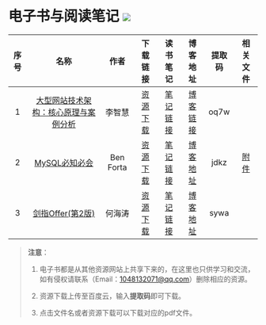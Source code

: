 # 电子书与阅读笔记 ![](https://img.shields.io/badge/%E5%AD%A6%E4%B9%A0%E8%80%85-zohar.zzh-brightgreen.svg)



序号|名称|作者|下载链接|读书笔记|博客地址|提取码|相关文件
|:-:|:-:|:----:|:-:|:-:|:-:|:-:|:-:|
1|[大型网站技术架构：核心原理与案例分析][1]|李智慧|[资源下载][1]|[笔记链接][1-1]|[博客链接][1-2]|oq7w|
2|[MySQL必知必会][2]|Ben Forta|[资源下载][2]|[笔记链接][2-1]|[博客地址][2-2]|jdkz|[附件][2-3]
3|[剑指Offer(第2版)][3]|何海涛|[资源下载][3]|[笔记链接][3-1]|[博客地址][3-2]|sywa|

<!-- 资源地址 -->
[1]:https://pan.baidu.com/s/1s4iSAuBnllxeMa_FpObn9A
[2]:https://pan.baidu.com/s/1VIQc9bAvYX5dhYjQIK3WNQ 
[3]:https://pan.baidu.com/s/1dJhZyvfD6rO7cgSF7yhfsg 


<!-- 笔记地址 -->
[1-1]:https://github.com/ZoharAndroid/EbooksAndNotes/blob/master/%E5%A4%A7%E5%9E%8B%E7%BD%91%E7%AB%99%E6%8A%80%E6%9C%AF%E6%9E%B6%E6%9E%84%EF%BC%9A%E6%A0%B8%E5%BF%83%E5%8E%9F%E7%90%86%E4%B8%8E%E6%A1%88%E4%BE%8B%E5%88%86%E6%9E%90_%E5%AD%A6%E4%B9%A0%E7%AC%94%E8%AE%B0.md
[2-1]:https://github.com/ZoharAndroid/EbooksAndNotes/blob/master/MySQL%E5%BF%85%E7%9F%A5%E5%BF%85%E4%BC%9A_%E5%AD%A6%E4%B9%A0%E7%AC%94%E8%AE%B0.md
[3-1]:https://github.com/ZoharAndroid/EbooksAndNotes/blob/master/剑指Offer_第2版_何海涛.md

<!-- 博客地址 -->
[1-2]:https://blog.csdn.net/guzhong10/article/details/87005468
[2-2]:https://blog.csdn.net/guzhong10/article/details/87926807
[3-2]:x

<!-- 相关文件地址-->
[2-3]:https://github.com/ZoharAndroid/EbooksAndNotes/tree/master/%E7%9B%B8%E5%85%B3%E6%96%87%E4%BB%B6/MySQL%E5%BF%85%E7%9F%A5%E5%BF%85%E4%BC%9A_%E7%9B%B8%E5%85%B3%E6%96%87%E4%BB%B6

> **注意**：
>
> 1. 电子书都是从其他资源网站上共享下来的，在这里也只供学习和交流，如有侵权请联系（Email：1048132071@qq.com）删除相应的资源。
>
> 2. 资源下载上传至百度云，输入**提取码**即可下载。
> 3. 点击<kbd>文件名</kbd>或者<kbd>资源下载</kbd>可以下载对应的pdf文件。
